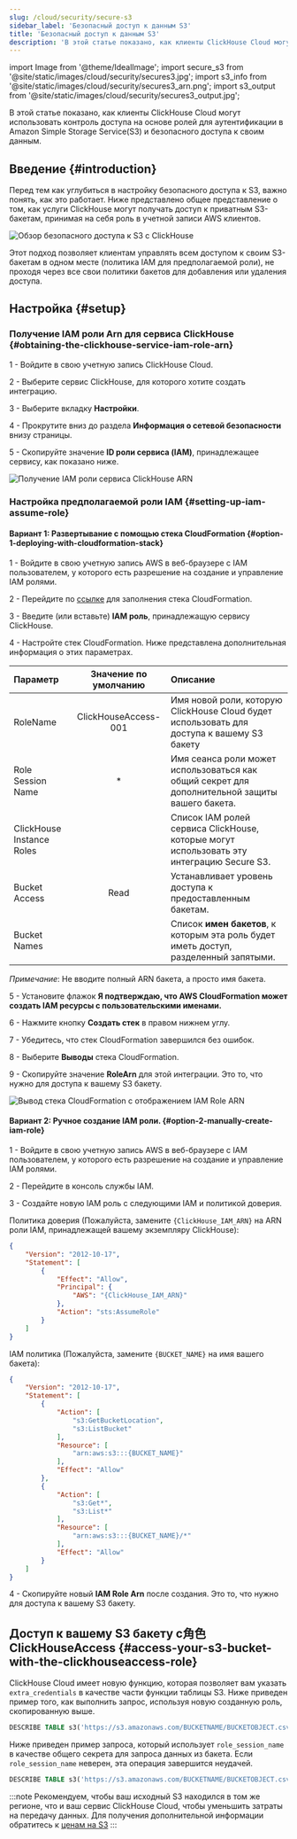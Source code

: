 ```yaml
---
slug: /cloud/security/secure-s3
sidebar_label: 'Безопасный доступ к данным S3'
title: 'Безопасный доступ к данным S3'
description: 'В этой статье показано, как клиенты ClickHouse Cloud могут использовать контроль доступа на основе ролей для аутентификации в Amazon Simple Storage Service(S3) и безопасного доступа к своим данным.'
---
```


import Image from '@theme/IdealImage';
import secure_s3 from '@site/static/images/cloud/security/secures3.jpg';
import s3_info from '@site/static/images/cloud/security/secures3_arn.png';
import s3_output from '@site/static/images/cloud/security/secures3_output.jpg';

В этой статье показано, как клиенты ClickHouse Cloud могут использовать контроль доступа на основе ролей для аутентификации в Amazon Simple Storage Service(S3) и безопасного доступа к своим данным.

## Введение {#introduction}

Перед тем как углубиться в настройку безопасного доступа к S3, важно понять, как это работает. Ниже представлено общее представление о том, как услуги ClickHouse могут получать доступ к приватным S3-бакетам, принимая на себя роль в учетной записи AWS клиентов.

<Image img={secure_s3} size="md" alt="Обзор безопасного доступа к S3 с ClickHouse"/>

Этот подход позволяет клиентам управлять всем доступом к своим S3-бакетам в одном месте (политика IAM для предполагаемой роли), не проходя через все свои политики бакетов для добавления или удаления доступа.

## Настройка {#setup}

### Получение IAM роли Arn для сервиса ClickHouse {#obtaining-the-clickhouse-service-iam-role-arn}

1 - Войдите в свою учетную запись ClickHouse Cloud.

2 - Выберите сервис ClickHouse, для которого хотите создать интеграцию.

3 - Выберите вкладку **Настройки**.

4 - Прокрутите вниз до раздела **Информация о сетевой безопасности** внизу страницы.

5 - Скопируйте значение **ID роли сервиса (IAM)**, принадлежащее сервису, как показано ниже.

<Image img={s3_info} size="lg" alt="Получение IAM роли сервиса ClickHouse ARN" border />

### Настройка предполагаемой роли IAM {#setting-up-iam-assume-role}

#### Вариант 1: Развертывание с помощью стека CloudFormation {#option-1-deploying-with-cloudformation-stack}

1 - Войдите в свою учетную запись AWS в веб-браузере с IAM пользователем, у которого есть разрешение на создание и управление IAM ролями.

2 - Перейдите по [ссылке](https://us-west-2.console.aws.amazon.com/cloudformation/home?region=us-west-2#/stacks/quickcreate?templateURL=https://s3.us-east-2.amazonaws.com/clickhouse-public-resources.clickhouse.cloud/cf-templates/secure-s3.yaml&stackName=ClickHouseSecureS3) для заполнения стека CloudFormation.

3 - Введите (или вставьте) **IAM роль**, принадлежащую сервису ClickHouse.

4 - Настройте стек CloudFormation. Ниже представлена дополнительная информация о этих параметрах.

| Параметр                 | Значение по умолчанию | Описание                                                                                        |
| :---                      |    :----:            | :----                                                                                              |
| RoleName                  | ClickHouseAccess-001 | Имя новой роли, которую ClickHouse Cloud будет использовать для доступа к вашему S3 бакету      |
| Role Session Name         |      *               | Имя сеанса роли может использоваться как общий секрет для дополнительной защиты вашего бакета.   |
| ClickHouse Instance Roles |                      | Список IAM ролей сервиса ClickHouse, которые могут использовать эту интеграцию Secure S3.       |
| Bucket Access             |    Read              | Устанавливает уровень доступа к предоставленным бакетам.                                        |
| Bucket Names              |                      | Список **имен бакетов**, к которым эта роль будет иметь доступ, разделенный запятыми.           |

*Примечание*: Не вводите полный ARN бакета, а просто имя бакета.

5 - Установите флажок **Я подтверждаю, что AWS CloudFormation может создать IAM ресурсы с пользовательскими именами.**

6 - Нажмите кнопку **Создать стек** в правом нижнем углу.

7 - Убедитесь, что стек CloudFormation завершился без ошибок.

8 - Выберите **Выводы** стека CloudFormation.

9 - Скопируйте значение **RoleArn** для этой интеграции. Это то, что нужно для доступа к вашему S3 бакету.

<Image img={s3_output} size="lg" alt="Вывод стека CloudFormation с отображением IAM Role ARN" border />

#### Вариант 2: Ручное создание IAM роли. {#option-2-manually-create-iam-role}

1 - Войдите в свою учетную запись AWS в веб-браузере с IAM пользователем, у которого есть разрешение на создание и управление IAM ролями.

2 - Перейдите в консоль службы IAM.

3 - Создайте новую IAM роль с следующими IAM и политикой доверия.

Политика доверия (Пожалуйста, замените `{ClickHouse_IAM_ARN}` на ARN роли IAM, принадлежащей вашему экземпляру ClickHouse):

```json
{
    "Version": "2012-10-17",
    "Statement": [
        {
            "Effect": "Allow",
            "Principal": {
                "AWS": "{ClickHouse_IAM_ARN}"
            },
            "Action": "sts:AssumeRole"
        }
    ]
}
```

IAM политика (Пожалуйста, замените `{BUCKET_NAME}` на имя вашего бакета):

```json
{
    "Version": "2012-10-17",
    "Statement": [
        {
            "Action": [
                "s3:GetBucketLocation",
                "s3:ListBucket"
            ],
            "Resource": [
                "arn:aws:s3:::{BUCKET_NAME}"
            ],
            "Effect": "Allow"
        },
        {
            "Action": [
                "s3:Get*",
                "s3:List*"
            ],
            "Resource": [
                "arn:aws:s3:::{BUCKET_NAME}/*"
            ],
            "Effect": "Allow"
        }
    ]
}
```

4 - Скопируйте новый **IAM Role Arn** после создания. Это то, что нужно для доступа к вашему S3 бакету.

## Доступ к вашему S3 бакету с角色 ClickHouseAccess {#access-your-s3-bucket-with-the-clickhouseaccess-role}

ClickHouse Cloud имеет новую функцию, которая позволяет вам указать `extra_credentials` в качестве части функции таблицы S3. Ниже приведен пример того, как выполнить запрос, используя новую созданную роль, скопированную выше.

```sql
DESCRIBE TABLE s3('https://s3.amazonaws.com/BUCKETNAME/BUCKETOBJECT.csv','CSVWithNames',extra_credentials(role_arn = 'arn:aws:iam::111111111111:role/ClickHouseAccessRole-001'))
```

Ниже приведен пример запроса, который использует `role_session_name` в качестве общего секрета для запроса данных из бакета. Если `role_session_name` неверен, эта операция завершится неудачей.

```sql
DESCRIBE TABLE s3('https://s3.amazonaws.com/BUCKETNAME/BUCKETOBJECT.csv','CSVWithNames',extra_credentials(role_arn = 'arn:aws:iam::111111111111:role/ClickHouseAccessRole-001', role_session_name = 'secret-role-name'))
```

:::note
Рекомендуем, чтобы ваш исходный S3 находился в том же регионе, что и ваш сервис ClickHouse Cloud, чтобы уменьшить затраты на передачу данных. Для получения дополнительной информации обратитесь к [ценам на S3](https://aws.amazon.com/s3/pricing/)
:::
